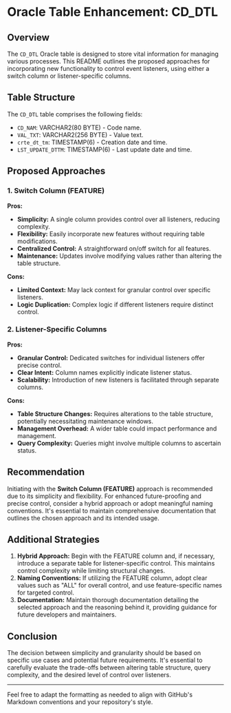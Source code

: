 # Oracle Table Enhancement: CD_DTL

## Overview

The `CD_DTL` Oracle table is designed to store vital information for managing various processes. This README outlines the proposed approaches for incorporating new functionality to control event listeners, using either a switch column or listener-specific columns.

## Table Structure

The `CD_DTL` table comprises the following fields:

- `CD_NAM`: VARCHAR2(80 BYTE) - Code name.
- `VAL_TXT`: VARCHAR2(256 BYTE) - Value text.
- `crte_dt_tm`: TIMESTAMP(6) - Creation date and time.
- `LST_UPDATE_DTTM`: TIMESTAMP(6) - Last update date and time.

## Proposed Approaches

### 1. Switch Column (FEATURE)

**Pros:**
- **Simplicity:** A single column provides control over all listeners, reducing complexity.
- **Flexibility:** Easily incorporate new features without requiring table modifications.
- **Centralized Control:** A straightforward on/off switch for all features.
- **Maintenance:** Updates involve modifying values rather than altering the table structure.

**Cons:**
- **Limited Context:** May lack context for granular control over specific listeners.
- **Logic Duplication:** Complex logic if different listeners require distinct control.

### 2. Listener-Specific Columns

**Pros:**
- **Granular Control:** Dedicated switches for individual listeners offer precise control.
- **Clear Intent:** Column names explicitly indicate listener status.
- **Scalability:** Introduction of new listeners is facilitated through separate columns.

**Cons:**
- **Table Structure Changes:** Requires alterations to the table structure, potentially necessitating maintenance windows.
- **Management Overhead:** A wider table could impact performance and management.
- **Query Complexity:** Queries might involve multiple columns to ascertain status.

## Recommendation

Initiating with the **Switch Column (FEATURE)** approach is recommended due to its simplicity and flexibility. For enhanced future-proofing and precise control, consider a hybrid approach or adopt meaningful naming conventions. It's essential to maintain comprehensive documentation that outlines the chosen approach and its intended usage.

## Additional Strategies

1. **Hybrid Approach:** Begin with the FEATURE column and, if necessary, introduce a separate table for listener-specific control. This maintains control complexity while limiting structural changes.
2. **Naming Conventions:** If utilizing the FEATURE column, adopt clear values such as "ALL" for overall control, and use feature-specific names for targeted control.
3. **Documentation:** Maintain thorough documentation detailing the selected approach and the reasoning behind it, providing guidance for future developers and maintainers.

## Conclusion

The decision between simplicity and granularity should be based on specific use cases and potential future requirements. It's essential to carefully evaluate the trade-offs between altering table structure, query complexity, and the desired level of control over listeners.

---

Feel free to adapt the formatting as needed to align with GitHub's Markdown conventions and your repository's style.
